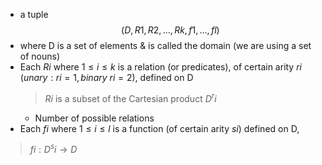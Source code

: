 - a tuple $$(D,R1,R2,...,Rk,f1,...,fl)$$
- where D is a set of elements & is called the domain (we are using a set of nouns)
- Each $Ri$ where $1 \le i \le k$ is a relation (or predicates), of certain arity $ri$ 
	($unary: ri = 1, binary\ ri = 2$), defined on D
	> $Ri$ is a subset of the Cartesian product $D^ri$
	- Number of possible relations
- Each $fi$ where $1 \le i \le l$ is a function (of certain arity $si$) defined on D,
>	$fi : D^si \rightarrow D$
>	